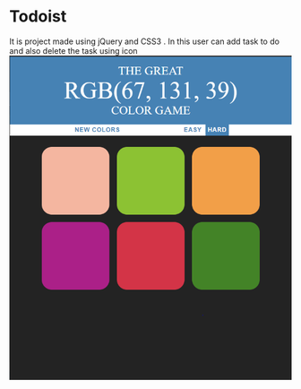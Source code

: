 # Todoist
It is project made using jQuery and CSS3 . In this user can add task to do and  also delete the task using icon
![working](https://github.com/gagandeep7/Color_Game/blob/master/game.PNG)
